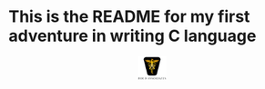 # This is the README for my first adventure in writing C language

<p align="center">
<img src="/images/roeHR-01.png" width=10% height=10%>
</p>
